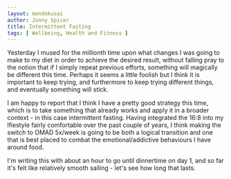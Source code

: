 ```yaml
---
layout: mendokusai
author: Jonny Spicer
title: Intermittent Fasting
tags: [ Wellbeing, Health and Fitness ]
---
```

Yesterday I mused for the millionth time upon what changes I was going to make to my diet in order to achieve the desired result, without falling pray to the notion that if I simply
repeat previous efforts, something will magically be different this time. Perhaps it seems a little foolish but I think it is important to keep trying, and furthermore to keep
trying different things, and eventually something will stick.

I am happy to report that I think I have a pretty good strategy this time, which is to take something that already works and apply it in a broader context - in this case
intermittent fasting. Having integrated the 16:8 into my lfiestyle fairly comfortable over the past couple of years, I think making the switch to OMAD 5x/week is going to
be both a logical transition and one that is best placed to combat the emotional/addictive behaviours I have around food.

I'm writing this with about an hour to go until dinnertime on day 1, and so far it's felt like relatively smooth sailing - let's see how long that lasts.
